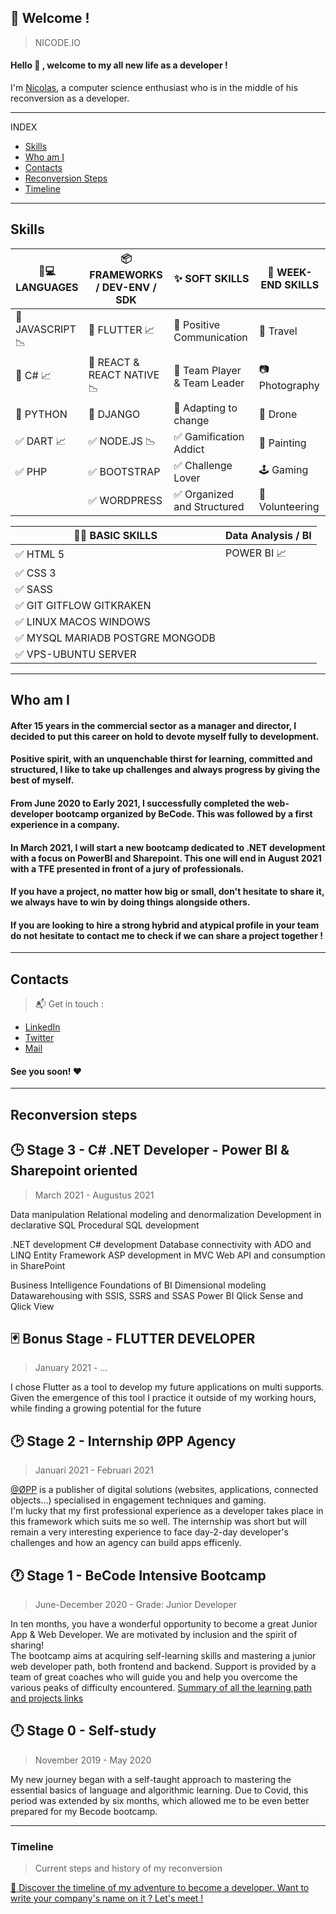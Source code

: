 ## :loudspeaker: Welcome !
> NICODE.IO

#### Hello 👋 , welcome to my all new life as a developer ! 
I'm [Nicolas](https://www.linkedin.com/in/nicolas-denoel/), a computer science enthusiast who is in the middle of his reconversion as a developer. 

---

INDEX

- [Skills](#skills)
- [Who am I](#who-am-i)
- [Contacts](#contacts)
- [Reconversion Steps](#reconversion-steps)
- [Timeline](#timeline)

---

## Skills

| :iphone::computer: LANGUAGES     |  :package: FRAMEWORKS / DEV-ENV / SDK          |  :sparkles: SOFT SKILLS        |  :deciduous_tree: WEEK-END SKILLS |
|---------------------------------------------------------|------------------------------------------|------------------------------------------------|-----------------------------------|
| :1st_place_medal: JAVASCRIPT 📉                         | :1st_place_medal: FLUTTER   :chart_with_upwards_trend:   | :1st_place_medal: Positive Communication       | :sunrise_over_mountains: Travel   |
| :2nd_place_medal: C# :chart_with_upwards_trend:       | :2nd_place_medal: REACT & REACT NATIVE :chart_with_downwards_trend:      | :2nd_place_medal: Team Player & Team Leader    | :camera: Photography              |
| :3rd_place_medal: PYTHON                                | :3rd_place_medal:   DJANGO                                 | :3rd_place_medal: Adapting to change      | :helicopter: Drone                |
| :white_check_mark: DART :chart_with_upwards_trend:       | :white_check_mark: NODE.JS :chart_with_downwards_trend:          | :white_check_mark: Gamification Addict         | :art: Painting                    |
| :white_check_mark: PHP                             | :white_check_mark: BOOTSTRAP                                     | :white_check_mark: Challenge Lover             | :joystick: Gaming                 |
|                                                         | :white_check_mark: WORDPRESS                                     | :white_check_mark: Organized and Structured |    :open_hands: Volunteering    | |

| :man_technologist: BASIC SKILLS                         |    Data Analysis / BI           |
|---------------------------------------------------------|-----------------------------|
| :white_check_mark: HTML 5                               | POWER BI :chart_with_upwards_trend: |    
| :white_check_mark: CSS 3                                |                             |
| :white_check_mark: SASS                                 |                             |   
| :white_check_mark: GIT GITFLOW GITKRAKEN                |                             |
| :white_check_mark: LINUX MACOS WINDOWS                  |                             |
| :white_check_mark: MYSQL MARIADB POSTGRE MONGODB        |                             |
| :white_check_mark: VPS-UBUNTU SERVER                    |                             |


---

## Who am I

####     
#### After 15 years in the commercial sector as a manager and director, I decided to put this career on hold to devote myself fully to development.   
#### Positive spirit, with an unquenchable thirst for learning, committed and structured, I like to take up challenges and always progress by giving the best of myself.   
#### From June 2020 to Early 2021, I successfully completed the web-developer bootcamp organized by BeCode. This was followed by a first experience in a company. 
#### In March 2021, I will start a new bootcamp dedicated to .NET development with a focus on PowerBI and Sharepoint. This one will end in August 2021 with a TFE presented in front of a jury of professionals.   
#### If you have a project, no matter how big or small, don't hesitate to share it, we always have to win by doing things alongside others.     
#### If you are looking to hire a strong hybrid and atypical profile in your team do not hesitate to contact me to check if we can share a project together !  

---

## Contacts

> :mailbox_with_mail: Get in touch :
- [LinkedIn](linkedin.com/in/nicolas-denoel)
- [Twitter](https://twitter.com/Nicode_IO)
- [Mail](mailto:nicolas@nicode.io) 

#### See you soon!   :heart:  

---

## Reconversion steps


## 🕒 **Stage 3 - C# .NET  Developer - Power BI & Sharepoint oriented**
>   March 2021 - Augustus 2021

Data manipulation
Relational modeling and denormalization
Development in declarative SQL
Procedural SQL development

.NET development
C# development
Database connectivity with ADO and LINQ
Entity Framework
ASP development in MVC
Web API and consumption in SharePoint

Business Intelligence
Foundations of BI
Dimensional modeling
Datawarehousing with SSIS, SSRS and SSAS
Power BI
Qlick Sense and Qlick View


## 🃏 **Bonus Stage  - FLUTTER DEVELOPER**
>   January 2021 - ... 

I chose Flutter as a tool to develop my future applications on multi supports.
Given the emergence of this tool I practice it outside of my working hours, while finding a growing potential for the future


## 🕑 **Stage 2 - Internship ØPP Agency**
>   Januari 2021 - Februari 2021

[@ØPP](http://opp.mx) is a publisher of digital solutions (websites, applications, connected objects...) specialised in engagement techniques and gaming.  
I'm lucky that my first professional experience as a developer takes place in this framework which suits me so well. 
The internship was short but will remain a very interesting experience to face day-2-day developer's challenges and how an agency can build apps efficenly.


## 🕐 **Stage 1 - **BeCode** Intensive Bootcamp**
> June-December 2020 - Grade: Junior Developer

In ten months, you have a wonderful opportunity to become a great Junior App & Web Developer. 
We are motivated by inclusion and the spirit of sharing!   
The bootcamp aims at acquiring self-learning skills and mastering a junior web developer path, both frontend and backend. 
Support is provided by a team of great coaches who will guide you and help you overcome the various peaks of difficulty encountered.
[Summary of all the learning path and projects links](https://github.com/nicode-io/Becode-Learning)


## 🕛 **Stage 0 - Self-study**
> November 2019 - May 2020

My new journey began with a self-taught approach to mastering the essential basics of language and algorithmic learning.
Due to Covid, this period was extended by six months, which allowed me to be even better prepared for my Becode bootcamp.

---

### Timeline
> Current steps and history of my reconversion

[:calendar: Discover the timeline of my adventure to become a developer. Want to write your company's name on it ? Let's meet !](https://timelines.gitkraken.com/timeline/2e12cc334eb0406b84bf7a6339e666c4?range=2020-05-26_2020-06-27)  


 
